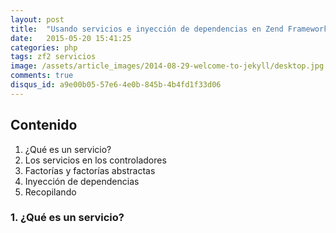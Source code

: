 ```yaml
---
layout: post
title:  "Usando servicios e inyección de dependencias en Zend Framework 2"
date:   2015-05-20 15:41:25
categories: php
tags: zf2 servicios
image: /assets/article_images/2014-08-29-welcome-to-jekyll/desktop.jpg
comments: true
disqus_id: a9e00b05-57e6-4e0b-845b-4b4fd1f33d06
---
```


## Contenido

1. ¿Qué es un servicio?
2. Los servicios en los controladores
3. Factorías y factorías abstractas
4. Inyección de dependencias
5. Recopilando

### 1. ¿Qué es un servicio?